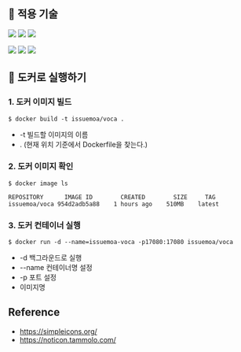 ## 📌 적용 기술
<img src="https://img.shields.io/badge/JAVA-2F2625?style=flat-square&logo=coffeescript&logoColor=white"> <img src="https://img.shields.io/badge/Spring Boot-6DB33F?style=flat-square&logo=SpringBoot&logoColor=white"> <img src="https://img.shields.io/badge/Spring Data JPA / Querydsl-6DB33F?style=flat-square&logo=spring&logoColor=white"> 

<img src="https://img.shields.io/badge/MySQL-4479A1?style=flat-square&logo=mysql&logoColor=white"> <img src="https://img.shields.io/badge/Docker-2496ED?style=flat-square&logo=Docker&logoColor=white"> <img src="https://img.shields.io/badge/Spring Docs / Swagger-85EA2D?style=flat-square&logo=swagger&logoColor=black">


## 📌 도커로 실행하기
### 1. 도커 이미지 빌드
```$ docker build -t issuemoa/voca .```
- -t 빌드할 이미지의 이름 
- . (현재 위치 기준에서 Dockerfile을 찾는다.)

### 2. 도커 이미지 확인
```$ docker image ls```
```
REPOSITORY      IMAGE ID        CREATED        SIZE     TAG          
issuemoa/voca 954d2adb5a88    1 hours ago    510MB    latest
```

### 3. 도커 컨테이너 실행
```$ docker run -d --name=issuemoa-voca -p17080:17080 issuemoa/voca```
- -d 백그라운드로 실행
- --name 컨테이너명 설정
- -p 포트 설정
- 이미지명

## Reference
- https://simpleicons.org/
- https://noticon.tammolo.com/
